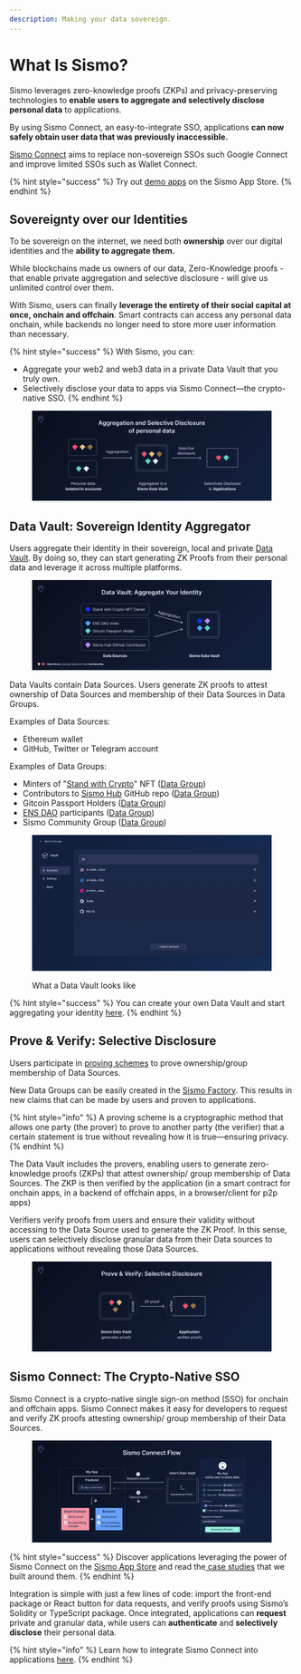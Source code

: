 ```yaml
---
description: Making your data sovereign.
---
```


# What Is Sismo?

Sismo leverages zero-knowledge proofs (ZKPs) and privacy-preserving technologies to **enable** **users to aggregate and selectively disclose personal data** to applications.&#x20;

By using Sismo Connect, an easy-to-integrate SSO, applications **can now safely obtain user data that was previously inaccessible.**

[Sismo Connect](welcome-to-sismo/what-is-sismo-connect.md) aims to replace non-sovereign SSOs such Google Connect and improve limited SSOs such as Wallet Connect.&#x20;

{% hint style="success" %}
Try out [demo apps](https://demo.apps.sismo.io/) on the Sismo App Store.
{% endhint %}

## Sovereignty over our Identities

To be sovereign on the internet, we need both **ownership** over our digital identities and the **ability to aggregate them.**&#x20;

While blockchains made us owners of our data, Zero-Knowledge proofs - that enable private aggregation and selective disclosure - will give us unlimited control over them.

With Sismo, users can finally **leverage the entirety of their social capital at once, onchain and offchain**. Smart contracts can access any personal data onchain, while backends no longer need to store more user information than necessary.

{% hint style="success" %}
With Sismo, you can:

* Aggregate your web2 and web3 data in a private Data Vault that you truly own.
* Selectively disclose your data to apps via Sismo Connect—the crypto-native SSO.
{% endhint %}

<figure><img src=".gitbook/assets/Introduction (1).png" alt=""><figcaption></figcaption></figure>

## Data Vault: Sovereign Identity Aggregator

Users aggregate their identity in their sovereign, local and private [Data Vault](how-sismo-works/technical-concepts/what-is-the-data-vault.md). By doing so, they can start generating ZK Proofs from their personal data and leverage it across multiple platforms.

<figure><img src=".gitbook/assets/Aggregation (3).png" alt=""><figcaption></figcaption></figure>

Data Vaults contain Data Sources. Users generate ZK proofs to attest ownership of Data Sources and membership of their Data Sources in Data Groups.

Examples of Data Sources:

* Ethereum wallet
* GitHub, Twitter or Telegram account

Examples of Data Groups:

* Minters of  "[Stand with Crypto](https://nft.coinbase.com/collection/ethereum/0x9d90669665607f08005cae4a7098143f554c59ef)" NFT  ([Data Group](https://factory.sismo.io/groups-explorer?search=stand-with-crypto-nft-minters))
* Contributors to [Sismo Hub](https://github.com/sismo-core/sismo-hub) GitHub repo ([Data Group](https://factory.sismo.io/groups-explorer?search=sismo-hub-contributors-github))
* Gitcoin Passport Holders ([Data Group](https://factory.sismo.io/groups-explorer?search=gitcoin-passport-holders))
* [ENS DAO](https://docs.ens.domains/v/governance/) participants ([Data Group](https://factory.sismo.io/groups-explorer?search=ens-voters))
* Sismo Community Group ([Data Group](https://factory.sismo.io/groups-explorer?search=0xd630aa769278cacde879c5c0fe5d203c))

<figure><img src=".gitbook/assets/image.png" alt=""><figcaption><p>What a Data Vault looks like</p></figcaption></figure>

{% hint style="success" %}
You can create your own Data Vault and start aggregating your identity [here](https://vault-beta.sismo.io/).
{% endhint %}

## Prove & Verify: Selective Disclosure

Users participate in [proving schemes](how-sismo-works/core-components.md#what-are-proving-schemes) to prove ownership/group membership of Data Sources.

New Data Groups can be easily created in the [Sismo Factory](https://factory.sismo.io/). This results in new claims that can be made by users and proven to applications.

{% hint style="info" %}
A proving scheme is a cryptographic method that allows one party (the prover) to prove to another party (the verifier) that a certain statement is true without revealing how it is true—ensuring privacy.
{% endhint %}

The Data Vault includes the provers, enabling users to generate zero-knowledge proofs (ZKPs) that attest ownership/ group membership of Data Sources. The ZKP is then verified by the application (in a smart contract for onchain apps, in a backend of offchain apps, in a browser/client for p2p apps)

Verifiers verify proofs from users and ensure their validity without accessing to the Data Source used to generate the ZK Proof. In this sense, users can selectively disclose granular data from their Data sources to applications without revealing those Data Sources.

<figure><img src=".gitbook/assets/Selective Disclosure.png" alt=""><figcaption></figcaption></figure>

## Sismo Connect: The Crypto-Native SSO

Sismo Connect is a crypto-native single sign-on method (SSO) for onchain and offchain apps. Sismo Connect makes it easy for developers to request and verify ZK proofs attesting ownership/ group membership of their Data Sources.

<figure><img src=".gitbook/assets/Sismo Connect Flow (3).png" alt=""><figcaption></figcaption></figure>

{% hint style="success" %}
Discover applications leveraging the power of Sismo Connect on the [Sismo App Store](https://spaces.sismo.io/) and read the[ case studies](https://case-studies.sismo.io/) that we built around them.
{% endhint %}

Integration is simple with just a few lines of code: import the front-end package or React button for data requests, and verify proofs using Sismo’s Solidity or TypeScript package. Once integrated, applications can **request** private and granular data, while users can **authenticate** and **selectively disclose** their personal data.

{% hint style="info" %}
Learn how to integrate Sismo Connect into applications [here](broken-reference).
{% endhint %}
